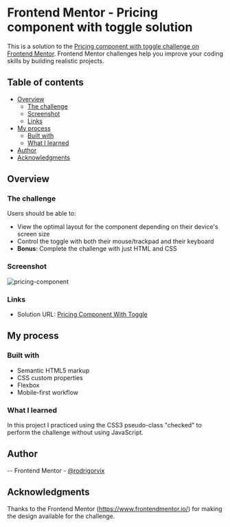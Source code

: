 # Frontend Mentor - Pricing component with toggle solution

This is a solution to the [Pricing component with toggle challenge on Frontend Mentor](https://www.frontendmentor.io/challenges/pricing-component-with-toggle-8vPwRMIC). Frontend Mentor challenges help you improve your coding skills by building realistic projects. 

## Table of contents

- [Overview](#overview)
  - [The challenge](#the-challenge)
  - [Screenshot](#screenshot)
  - [Links](#links)
- [My process](#my-process)
  - [Built with](#built-with)
  - [What I learned](#what-i-learned)
- [Author](#author)
- [Acknowledgments](#acknowledgments)
## Overview

### The challenge

Users should be able to:

- View the optimal layout for the component depending on their device's screen size
- Control the toggle with both their mouse/trackpad and their keyboard
- **Bonus**: Complete the challenge with just HTML and CSS

### Screenshot

![pricing-component](https://user-images.githubusercontent.com/80417182/117553790-dba36b80-b029-11eb-857b-8bb6f1af20f0.png)


### Links

- Solution URL: [Pricing Component With Toggle](https://rodrigorvix.github.io/challenges-frontendmentor/pricing-component-with-toggle/)

## My process

### Built with

- Semantic HTML5 markup
- CSS custom properties
- Flexbox
- Mobile-first workflow

### What I learned

In this project I practiced using the CSS3 pseudo-class "checked" to perform the challenge without using JavaScript.

## Author

-- Frontend Mentor - [@rodrigorvix](https://www.frontendmentor.io/profile/rodrigorvix)
## Acknowledgments

Thanks to the Frontend Mentor (https://www.frontendmentor.io/) for making the design available for the challenge.
